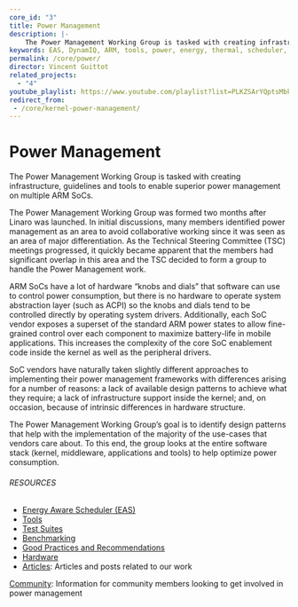```yaml
---
core_id: "3"
title: Power Management
description: |-
    The Power Management Working Group is tasked with creating infrastructure, guidelines and tools to enable superior power management on multiple ARM SoCs.
keywords: EAS, DynamIQ, ARM, tools, power, energy, thermal, scheduler, big.LITTLE
permalink: /core/power/
director: Vincent Guittot
related_projects:
  - "4"
youtube_playlist: https://www.youtube.com/playlist?list=PLKZSArYQptsMbk293t64TnZmxzLp-bRib
redirect_from:
 - /core/kernel-power-management/
---
```

# Power Management

The Power Management Working Group is tasked with creating infrastructure, guidelines and tools to enable superior power management on multiple ARM SoCs.

The Power Management Working Group was formed two months after Linaro was launched. In initial discussions, many members identified power management as an area to avoid collaborative working since it was seen as an area of major differentiation. As the Technical Steering Committee (TSC) meetings progressed, it quickly became apparent that the members had significant overlap in this area and the TSC decided to form a group to handle the Power Management work.

ARM SoCs have a lot of hardware “knobs and dials” that software can use to control power consumption, but there is no hardware to operate system abstraction layer (such as ACPI) so the knobs and dials tend to be controlled directly by operating system drivers. Additionally, each SoC vendor exposes a superset of the standard ARM power states to allow fine-grained control over each component to maximize battery-life in mobile applications. This increases the complexity of the core SoC enablement code inside the kernel as well as the peripheral drivers.

SoC vendors have naturally taken slightly different approaches to implementing their power management frameworks with differences arising for a number of reasons: a lack of available design patterns to achieve what they require; a lack of infrastructure support inside the kernel; and, on occasion, because of intrinsic differences in hardware structure.

The Power Management Working Group’s goal is to identify design patterns that help with the implementation of the majority of the use-cases that vendors care about. To this end, the group looks at the entire software stack (kernel, middleware, applications and tools) to help optimize power consumption.

###### RESOURCES

- [Energy Aware Scheduler (EAS)](https://wiki.linaro.org/WorkingGroups/PowerManagement/Resources/EAS)
- [Tools](https://wiki.linaro.org/WorkingGroups/PowerManagement/Resources/Tools)
- [Test Suites](https://wiki.linaro.org/WorkingGroups/PowerManagement/Resources/TestSuite)
- [Benchmarking](https://wiki.linaro.org/WorkingGroups/PowerManagement/Resources/Benchmarking)
- [Good Practices and Recommendations](https://wiki.linaro.org/WorkingGroups/PowerManagement/Resources/DesignRecommendations)
- [Hardware](https://wiki.linaro.org/WorkingGroups/PowerManagement/Resources/Hardware)
- [Articles](https://wiki.linaro.org/WorkingGroups/PowerManagement/Resources/Articles): Articles and posts related to our work

[Community](https://wiki.linaro.org/WorkingGroups/PowerManagement/Resources/Community): Information for community members looking to get involved in power management
